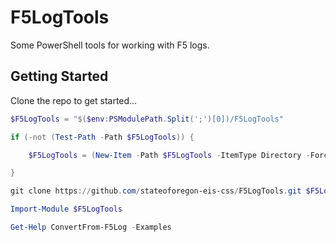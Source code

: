 # F5LogTools

Some PowerShell tools for working with F5 logs.

## Getting Started

Clone the repo to get started...

```powershell
$F5LogTools = "$($env:PSModulePath.Split(';')[0])/F5LogTools"

if (-not (Test-Path -Path $F5LogTools)) {

    $F5LogTools = (New-Item -Path $F5LogTools -ItemType Directory -Force).FullName

}

git clone https://github.com/stateoforegon-eis-css/F5LogTools.git $F5LogTools

Import-Module $F5LogTools

Get-Help ConvertFrom-F5Log -Examples
```

